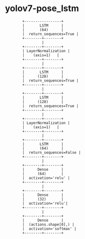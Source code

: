 # yolov7-pose_lstm

            +-----------------+
            |       LSTM      |
            |       (64)      |
            |  return_sequences=True |
            +--------+--------+
                     |
            +--------+--------+
            | LayerNormalization |
            |    (axis=1)   |
            +--------+--------+
                     |
            +--------+--------+
            |       LSTM      |
            |      (128)      |
            |  return_sequences=True |
            +--------+--------+
                     |
            +--------+--------+
            |       LSTM      |
            |      (128)      |
            |  return_sequences=True |
            +--------+--------+
                     |
            +--------+--------+
            | LayerNormalization |
            |    (axis=1)   |
            +--------+--------+
                     |
            +--------+--------+
            |       LSTM      |
            |       (64)      |
            |  return_sequences=False |
            +--------+--------+
                     |
            +--------+--------+
            |      Dense      |
            |      (64)       |
            |  activation='relu' |
            +--------+--------+
                     |
            +--------+--------+
            |      Dense      |
            |      (32)       |
            |  activation='relu'|
            +--------+--------+
                     |
            +--------+--------+
            |      Dense      |
            |  (actions.shape[0],) |
            |  activation='softmax' |
            +--------+--------+